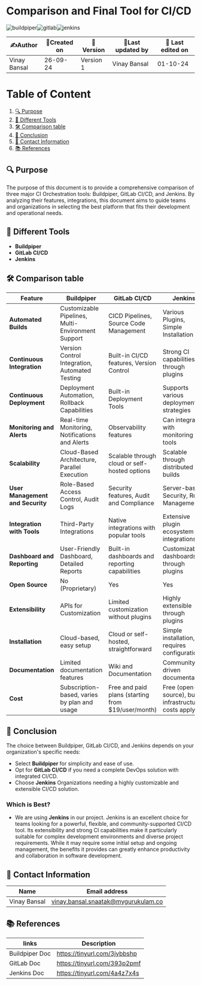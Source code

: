 
# Comparison and Final Tool for CI/CD

![buildpiper](https://github.com/user-attachments/assets/0d027906-2d9b-41d0-9ed3-132ffbcc5541)![gitlab](https://github.com/user-attachments/assets/b6b9e5ec-5a42-45c0-8a9e-ba7ed98c3061)![jenkins](https://github.com/user-attachments/assets/c11beeb0-c54c-4f7b-862c-89d5c1670d70)



| ✍️Author      | 📅Created on  |📌 Version    | 📝Last updated by |📅 Last edited on |
|-------------|-------------|------------|-----------------|----------------|
|  Vinay Bansal | 26-09-24    | Version 1  | Vinay Bansal     | 01-10-24       |

# Table of Content 
1. [🔍 Purpose](#-purpose)
2. [🌟 Different Tools](#-different-tools)
3. [🛠️ Comparison table](#-comparison-table)
4. [📜 Conclusion](#-conclusion)
5. [📧 Contact Information ](#-contact-information )
6. [📚 References](#-references ) 


## 🔍 Purpose 
The purpose of this document is to provide a comprehensive comparison of three major CI Orchestration tools: Buildpiper, GitLab CI/CD, and Jenkins. By analyzing their features, integrations, this document aims to guide teams and organizations in selecting the best platform that fits their development and operational needs.

## 🌟 Different Tools
- **Buildpiper**
- **GitLab CI/CD**
- **Jenkins**

  
## 🛠 Comparison table
| Feature                       | Buildpiper                                       | GitLab CI/CD                         | Jenkins                                  |
|-------------------------------|-------------------------------------------------|-------------------------------------------|------------------------------------------|
| **Automated Builds**          | Customizable Pipelines, Multi-Environment Support | CICD Pipelines, Source Code Management    | Various Plugins, Simple Installation      |
| **Continuous Integration**     | Version Control Integration, Automated Testing   | Built-in CI/CD features, Version Control  | Strong CI capabilities through plugins    |
| **Continuous Deployment**      | Deployment Automation, Rollback Capabilities     | Built-in Deployment Tools                  | Supports various deployment strategies     |
| **Monitoring and Alerts**      | Real-time Monitoring, Notifications and Alerts    | Observability features                     | Can integrate with monitoring tools       |
| **Scalability**                | Cloud-Based Architecture, Parallel Execution      | Scalable through cloud or self-hosted options | Scalable through distributed builds      |
| **User Management and Security**| Role-Based Access Control, Audit Logs            | Security features, Audit and Compliance    | Server-based Security, Role Management     |
| **Integration with Tools**     | Third-Party Integrations| Native integrations with popular tools      | Extensive plugin ecosystem for integrations |
| **Dashboard and Reporting**    | User-Friendly Dashboard, Detailed Reports         | Built-in dashboards and reporting capabilities | Customizable dashboards through plugins   |
| **Open Source**                | No (Proprietary)                                 | Yes                                       | Yes                                      |
| **Extensibility**              | APIs for Customization                           | Limited customization without plugins      | Highly extensible through plugins         |
| **Installation**               | Cloud-based, easy setup                          | Cloud or self-hosted, straightforward     | Simple installation, requires configuration|
| **Documentation**              | Limited documentation features                   | Wiki and Documentation                    | Community-driven documentation            |
|**Cost**|	Subscription-based, varies by plan and usage|	Free and paid plans (starting from $19/user/month)	|Free (open-source), but infrastructure costs apply|


## 📜 Conclusion
The choice between Buildpiper, GitLab CI/CD, and Jenkins depends on your organization's specific needs:

- Select **Buildpiper** for simplicity and ease of use.
- Opt for **GitLab CI/CD** if you need a complete DevOps solution with integrated CI/CD.
- Choose **Jenkins** Organizations needing a highly customizable and extensible CI/CD solution.

### Which is Best?
- We are using **Jenkins** in our project. Jenkins is an excellent choice for teams looking for a powerful, flexible, and community-supported CI/CD tool. Its extensibility and strong CI capabilities make it particularly suitable for complex development environments and diverse project requirements. While it may require some initial setup and ongoing management, the benefits it provides can greatly enhance productivity and collaboration in software development.

  
 ## 📧 Contact Information 
| Name | Email address|
|------|---------------------|
| Vinay Bansal | vinay.bansal.snaatak@mygurukulam.co |

## 📚 References 
|links | Description |
|-------|------------|
|Buildpiper Doc|https://tinyurl.com/3jybbshp|
|GitLab Doc|https://tinyurl.com/393p2pmf|
|Jenkins Doc|https://tinyurl.com/4a4z7x4s|
